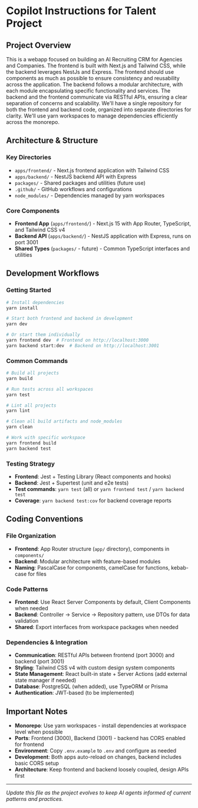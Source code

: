 # Copilot Instructions for Talent Project

## Project Overview

<!-- Describe the main purpose and type of project (web app, API, library, etc.) -->

This is a webapp focused on building an AI Recruiting CRM for Agencies and Companies.
The frontend is built with Next.js and Tailwind CSS, while the backend leverages NestJs and Express.
The frontend should use components as much as possible to ensure consistency and reusability across the application.
The backend follows a modular architecture, with each module encapsulating specific functionality and services.
The backend and the frontend communicate via RESTful APIs, ensuring a clear separation of concerns and scalability.
We'll have a single repository for both the frontend and backend code, organized into separate directories for clarity.
We'll use yarn workspaces to manage dependencies efficiently across the monorepo.

## Architecture & Structure

<!-- Update these sections as your project develops -->

### Key Directories

- `apps/frontend/` - Next.js frontend application with Tailwind CSS
- `apps/backend/` - NestJS backend API with Express
- `packages/` - Shared packages and utilities (future use)
- `.github/` - GitHub workflows and configurations
- `node_modules/` - Dependencies managed by yarn workspaces

### Core Components

- **Frontend App** (`apps/frontend/`) - Next.js 15 with App Router, TypeScript, and Tailwind CSS v4
- **Backend API** (`apps/backend/`) - NestJS application with Express, runs on port 3001
- **Shared Types** (`packages/` - future) - Common TypeScript interfaces and utilities

## Development Workflows

### Getting Started

```bash
# Install dependencies
yarn install

# Start both frontend and backend in development
yarn dev

# Or start them individually
yarn frontend dev  # Frontend on http://localhost:3000
yarn backend start:dev  # Backend on http://localhost:3001
```

### Common Commands

```bash
# Build all projects
yarn build

# Run tests across all workspaces
yarn test

# Lint all projects
yarn lint

# Clean all build artifacts and node_modules
yarn clean

# Work with specific workspace
yarn frontend build
yarn backend test
```

### Testing Strategy

- **Frontend**: Jest + Testing Library (React components and hooks)
- **Backend**: Jest + Supertest (unit and e2e tests)
- **Test commands**: `yarn test` (all) or `yarn frontend test` / `yarn backend test`
- **Coverage**: `yarn backend test:cov` for backend coverage reports

## Coding Conventions

### File Organization

- **Frontend**: App Router structure (`app/` directory), components in `components/`
- **Backend**: Modular architecture with feature-based modules
- **Naming**: PascalCase for components, camelCase for functions, kebab-case for files

### Code Patterns

- **Frontend**: Use React Server Components by default, Client Components when needed
- **Backend**: Controller → Service → Repository pattern, use DTOs for data validation
- **Shared**: Export interfaces from workspace packages when needed

### Dependencies & Integration

- **Communication**: RESTful APIs between frontend (port 3000) and backend (port 3001)
- **Styling**: Tailwind CSS v4 with custom design system components
- **State Management**: React built-in state + Server Actions (add external state manager if needed)
- **Database**: PostgreSQL (when added), use TypeORM or Prisma
- **Authentication**: JWT-based (to be implemented)

## Important Notes

- **Monorepo**: Use yarn workspaces - install dependencies at workspace level when possible
- **Ports**: Frontend (3000), Backend (3001) - backend has CORS enabled for frontend
- **Environment**: Copy `.env.example` to `.env` and configure as needed
- **Development**: Both apps auto-reload on changes, backend includes basic CORS setup
- **Architecture**: Keep frontend and backend loosely coupled, design APIs first

---

_Update this file as the project evolves to keep AI agents informed of current patterns and practices._
